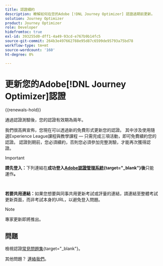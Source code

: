 ```yaml
---
title: 認證續約
description: 瞭解如何在您的Adobe [!DNL Journey Optimizer] 認證過期前更新。
solution: Journey Optimizer
product: Journey Optimizer
role: Developer
hidefromtoc: true
exl-id: 393255d0-dff1-4a49-93cd-e767b9b14fc5
source-git-commit: 264b3e497662788e95d87c6599de95793a75bd78
workflow-type: tm+mt
source-wordcount: '160'
ht-degree: 0%

---
```


# 更新您的Adobe[!DNL Journey Optimizer]認證

{{renewals-hold}}

通過認證測驗後，您的認證有效期為兩年。

我們很高興宣佈，您現在可以透過新的免費形式更新您的認證。 其中涉及使用隨選Experience League課程與教學課程 — 只需完成三項活動，即可免費續約您的認證。 認證到期前，您必須續約，否則您必須參加完整測驗，才能再次獲得認證。

>[!IMPORTANT]
>
>**請先登入：**&#x200B;下列連結在&#x200B;**成功登入[Adobe認證管理系統](https://www.certmetrics.com/adobe){target="_blank"}後**&#x200B;只能運作&#x200B;**。**
>
><br>
>
>**若要共用連結：**&#x200B;如果您想要與同事共用更新考試或評量的連結，請連結至整體考試更新頁面，而非考試本身的URL，以避免登入問題。

>[!NOTE]
>專家更新即將推出。

## 問題

檢視認證[常見問題集](https://experienceleague.adobe.com/docs/certification/certification/faq.html){target="_blank"}。

其他問題？ [連絡我們](mailto:certif@adobe.com)。
